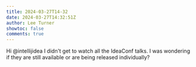```yaml
---
title: 2024-03-27T14-32
date: 2024-03-27T14:32:51Z
author: Lee Turner
showtoc: false
comments: true
---
```


Hi @intellijidea I didn't get to watch all the IdeaConf talks.  I was wondering if they are still available or are being released individually?

